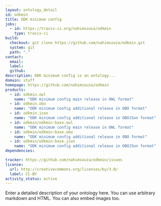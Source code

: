 ```yaml
---
layout: ontology_detail
id: odkmin
title: ODK minimum config
jobs:
  - id: https://travis-ci.org/nahimsouza/odkmin
    type: travis-ci
build:
  checkout: git clone https://github.com/nahimsouza/odkmin.git
  system: git
  path: "."
contact:
  email: 
  label: 
  github: 
description: ODK minimum config is an ontology...
domain: stuff
homepage: https://github.com/nahimsouza/odkmin
products:
  - id: odkmin.owl
    name: "ODK minimum config main release in OWL format"
  - id: odkmin.obo
    name: "ODK minimum config additional release in OBO format"
  - id: odkmin.json
    name: "ODK minimum config additional release in OBOJSon format"
  - id: odkmin/odkmin-base.owl
    name: "ODK minimum config main release in OWL format"
  - id: odkmin/odkmin-base.obo
    name: "ODK minimum config additional release in OBO format"
  - id: odkmin/odkmin-base.json
    name: "ODK minimum config additional release in OBOJSon format"
dependencies:

tracker: https://github.com/nahimsouza/odkmin/issues
license:
  url: http://creativecommons.org/licenses/by/3.0/
  label: CC-BY
activity_status: active
---
```


Enter a detailed description of your ontology here. You can use arbitrary markdown and HTML.
You can also embed images too.


